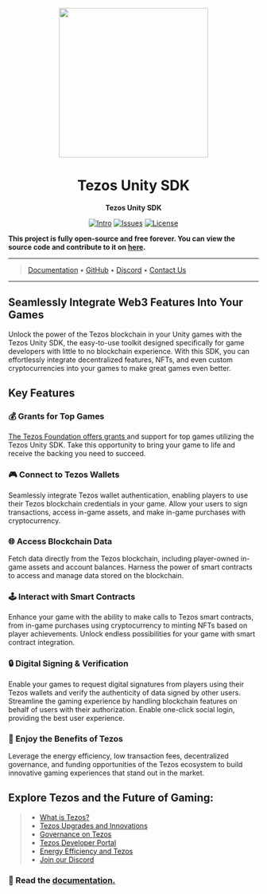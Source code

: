 <div align="center">

<a href="https://tezos.com/unity/"><img height="300x" src="https://github.com/trilitech/tezos-unity-sdk/blob/main/Samples~/Art/Wiki/SDK_01.jpg" /></a>

  <h1>Tezos Unity SDK</h1>

  <p>
    <strong>Tezos Unity SDK</strong>
  </p>

  <p>
    <a href="https://docs.tezos.com/unity"><img alt="Intro" src="https://img.shields.io/badge/docs-tutorials-blueviolet" /></a>
    <a href="https://github.com/trilitech/tezos-unity-sdk/issues"><img alt="Issues" src="https://img.shields.io/github/issues/trilitech/tezos-unity-sdk?color=blueviolet" /></a>
    <a href="https://opensource.org/licenses/MIT"><img alt="License" src="https://img.shields.io/github/license/trilitech/tezos-unity-sdk?color=blueviolet" /></a>
  </p>
</div>

**This project is fully open-source and free forever. You can view the source code and contribute to it on [here](https://github.com/trilitech/tezos-unity-sdk/).**

***

> [Documentation](https://docs.tezos.com/unity/) • [GitHub](https://github.com/trilitech/tezos-unity-sdk/) • [Discord](https://discord.com/tezos) • [Contact Us](https://discord.com/tezos)

***

## Seamlessly Integrate Web3 Features Into Your Games


Unlock the power of the Tezos blockchain in your Unity games with the Tezos Unity SDK, the easy-to-use toolkit designed specifically for game developers with little to no blockchain experience. With this SDK, you can effortlessly integrate decentralized features, NFTs, and even custom cryptocurrencies into your games to make great games even better.


## Key Features

### 💰 Grants for Top Games

[The Tezos Foundation offers grants ](https://tezos.foundation/grants/)and support for top games utilizing the Tezos Unity SDK. Take this opportunity to bring your game to life and receive the backing you need to succeed.


### 🎮 Connect to Tezos Wallets

Seamlessly integrate Tezos wallet authentication, enabling players to use their Tezos blockchain credentials in your game. Allow your users to sign transactions, access in-game assets, and make in-game purchases with cryptocurrency.


### 🌐 Access Blockchain Data

Fetch data directly from the Tezos blockchain, including player-owned in-game assets and account balances. Harness the power of smart contracts to access and manage data stored on the blockchain.


### 🕹️ Interact with Smart Contracts

Enhance your game with the ability to make calls to Tezos smart contracts, from in-game purchases using cryptocurrency to minting NFTs based on player achievements. Unlock endless possibilities for your game with smart contract integration.


### 🔒 Digital Signing & Verification

Enable your games to request digital signatures from players using their Tezos wallets and verify the authenticity of data signed by other users. Streamline the gaming experience by handling blockchain features on behalf of users with their authorization. Enable one-click social login, providing the best user experience.


### 🌿 Enjoy the Benefits of Tezos

Leverage the energy efficiency, low transaction fees, decentralized governance, and funding opportunities of the Tezos ecosystem to build innovative gaming experiences that stand out in the market.


## Explore Tezos and the Future of Gaming:

> * [What is Tezos?](https://tezos.com/)
> * [Tezos Upgrades and Innovations](https://tezos.com/upgrades/)
> * [Governance on Tezos](https://tezos.com/governance/)
> * [Tezos Developer Portal](https://tezos.com/developers/)
> * [Energy Efficiency and Tezos](https://tezos.com/carbon/)
> * [Join our Discord](https://discord.com/invite/yXaPy6s5Nr)


### 📝 Read the [documentation.](https://docs.tezos.com/unity)

